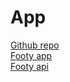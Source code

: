 # App

[Github repo](https://github.com/ThibautDeMaerteleire/minifootball_app)<br/>
[Footy app](https://footy.thibautdemaerteleire.be/)<br/>
[Footy api](https://api.footy.thibautdemaerteleire.be/)